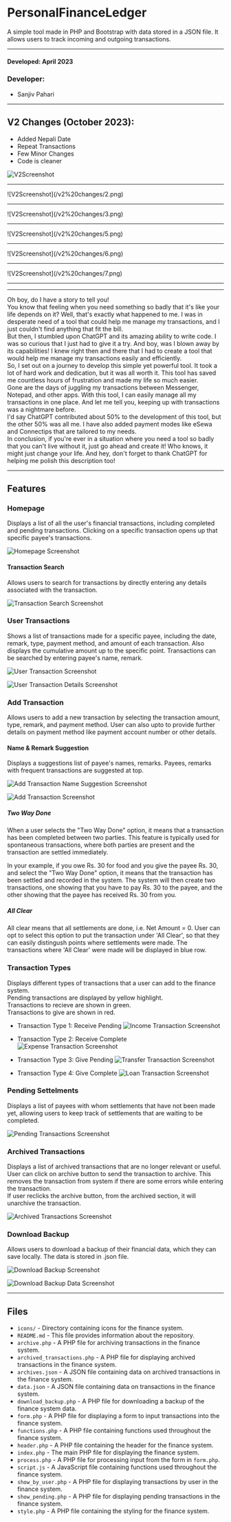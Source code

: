 # PersonalFinanceLedger

A simple tool made in PHP and Bootstrap with data stored in a JSON file. It allows users to track incoming and outgoing transactions.
<hr>

#### Developed: April 2023

### Developer:

- Sanjiv Pahari
<hr>

## V2 Changes (October 2023):
- Added Nepali Date
- Repeat Transactions
- Few Minor Changes
- Code is cleaner

![V2Screenshot](/v2%20changes/1.png)
<hr>
![V2Screenshot](/v2%20changes/2.png)
<hr>
![V2Screenshot](/v2%20changes/3.png)
<hr>
![V2Screenshot](/v2%20changes/5.png)
<hr>
![V2Screenshot](/v2%20changes/6.png)
<hr>
![V2Screenshot](/v2%20changes/7.png)
<hr>


<hr>


Oh boy, do I have a story to tell you!<br>
You know that feeling when you need something so badly that it's like your life depends on it? Well, that's exactly what happened to me. I was in desperate need of a tool that could help me manage my transactions, and I just couldn't find anything that fit the bill.<br>
But then, I stumbled upon ChatGPT and its amazing ability to write code. I was so curious that I just had to give it a try. And boy, was I blown away by its capabilities! I knew right then and there that I had to create a tool that would help me manage my transactions easily and efficiently.<br>
So, I set out on a journey to develop this simple yet powerful tool. It took a lot of hard work and dedication, but it was all worth it. This tool has saved me countless hours of frustration and made my life so much easier.<br>
Gone are the days of juggling my transactions between Messenger, Notepad, and other apps. With this tool, I can easily manage all my transactions in one place. And let me tell you, keeping up with transactions was a nightmare before.<br>
I'd say ChatGPT contributed about 50% to the development of this tool, but the other 50% was all me. I have also added payment modes like eSewa and Connectips that are tailored to my needs.<br>
In conclusion, if you're ever in a situation where you need a tool so badly that you can't live without it, just go ahead and create it! Who knows, it might just change your life. And hey, don't forget to thank ChatGPT for helping me polish this description too!


<hr>

## Features

### Homepage
Displays a list of all the user's financial transactions, including completed and pending transactions. Clicking on a specific transaction opens up that specific payee's transactions.

![Homepage Screenshot](/FINANCE%20SYSTEM%20SCREENSHOTS/1_homepage.png)

#### Transaction Search
Allows users to search for transactions by directly entering any details associated with the transaction.

![Transaction Search Screenshot](/FINANCE%20SYSTEM%20SCREENSHOTS/8_transaction_search.png)


### User Transactions
Shows a list of transactions made for a specific payee, including the date, remark, type, payment method, and amount of each transaction. Also displays the cumulative amount up to the specific point.
Transactions can be searched by entering payee's name, remark.

![User Transaction Screenshot](/FINANCE%20SYSTEM%20SCREENSHOTS/2_user_transaction.png)

![User Transaction Details Screenshot](/FINANCE%20SYSTEM%20SCREENSHOTS/2_user_transaction_2.png)

### Add Transaction
Allows users to add a new transaction by selecting the transaction amount, type, remark, and payment method. User can also upto to provide further details on payment method like payment account number or other details.

#### Name & Remark Suggestion
Displays a suggestions list of payee's names, remarks. Payees, remarks with frequent transactions are suggested at top.

![Add Transaction Name Suggestion Screenshot](/FINANCE%20SYSTEM%20SCREENSHOTS/3_add_transaction_name_suggest.png)

![Add Transaction Screenshot](/FINANCE%20SYSTEM%20SCREENSHOTS/3_add_transaction.png)

##### Two Way Done
When a user selects the "Two Way Done" option, it means that a transaction has been completed between two parties. This feature is typically used for spontaneous transactions, where both parties are present and the transaction are settled immediately.

In your example, if you owe Rs. 30 for food and you give the payee Rs. 30, and select the  "Two Way Done" option, it means that the transaction has been settled and recorded in the system. The system will then create two transactions, one showing that you have to pay Rs. 30 to the payee, and the other showing that the payee has received Rs. 30 from you.

##### All Clear
All clear means that all settlements are done, i.e. Net Amount = 0. User can opt to select this option to put the transaction under 'All Clear', so that they can easily distingush points where settlements were made. The transactions where 'All Clear' were made will be displayed in blue row.

### Transaction Types
Displays different types of transactions that a user can add to the finance system.
<br> Pending transactions are displayed by yellow highlight.
<br> Transactions to recieve are shown in green.
<br> Transactions to give are shown in red.

- Transaction Type 1: Receive Pending
![Income Transaction Screenshot](/FINANCE%20SYSTEM%20SCREENSHOTS/7_transaction_type_1.png)

- Transaction Type 2: Receive Complete
![Expense Transaction Screenshot](/FINANCE%20SYSTEM%20SCREENSHOTS/7_transaction_type_2.png)

- Transaction Type 3: Give Pending
![Transfer Transaction Screenshot](/FINANCE%20SYSTEM%20SCREENSHOTS/7_transaction_type_3.png)

- Transaction Type 4: Give Complete
![Loan Transaction Screenshot](/FINANCE%20SYSTEM%20SCREENSHOTS/7_transaction_type_4.png)


### Pending Settelments
Displays a list of payees with whom settlements that have not been made yet, allowing users to keep track of settlements that are waiting to be completed.

![Pending Transactions Screenshot](/FINANCE%20SYSTEM%20SCREENSHOTS/6_show_pending.png)


### Archived Transactions

Displays a list of archived transactions that are no longer relevant or useful. <br> 
User can click on archive button to send the transaction to archive. This removes the transaction from system if there are some errors while entering the transaction. <br>
If user reclicks the archive button, from the archived section, it will unarchive the transaction.

![Archived Transactions Screenshot](/FINANCE%20SYSTEM%20SCREENSHOTS/4_archived.png)


### Download Backup
Allows users to download a backup of their financial data, which they can save locally. The data is stored in .json file.

![Download Backup Screenshot](/FINANCE%20SYSTEM%20SCREENSHOTS/5_download_backup.png)

![Download Backup Data Screenshot](/FINANCE%20SYSTEM%20SCREENSHOTS/5_download_backup_data.png)

<hr>

## Files

* `icons/` - Directory containing icons for the finance system.
* `README.md` - This file provides information about the repository.
* `archive.php` - A PHP file for archiving transactions in the finance system.
* `archived_transactions.php` - A PHP file for displaying archived transactions in the finance system.
* `archives.json` - A JSON file containing data on archived transactions in the finance system.
* `data.json` - A JSON file containing data on transactions in the finance system.
* `download_backup.php` - A PHP file for downloading a backup of the finance system data.
* `form.php` - A PHP file for displaying a form to input transactions into the finance system.
* `functions.php` - A PHP file containing functions used throughout the finance system.
* `header.php` - A PHP file containing the header for the finance system.
* `index.php` - The main PHP file for displaying the finance system.
* `process.php` - A PHP file for processing input from the form in `form.php`.
* `script.js` - A JavaScript file containing functions used throughout the finance system.
* `show_by_user.php` - A PHP file for displaying transactions by user in the finance system.
* `show_pending.php` - A PHP file for displaying pending transactions in the finance system.
* `style.php` - A PHP file containing the styling for the finance system.

